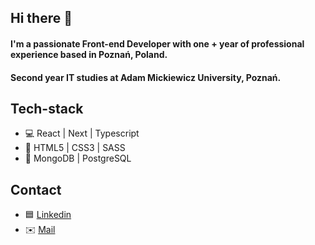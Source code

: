 ## Hi there 👋

#### I'm a passionate Front-end Developer with one + year of professional experience based in Poznań, Poland. 
#### Second year IT studies at Adam Mickiewicz University, Poznań.

## Tech-stack

- 💻 React | Next | Typescript
- 💅 HTML5 | CSS3 | SASS
- 💾 MongoDB | PostgreSQL

## Contact

- 🟦 [Linkedin](https://www.linkedin.com/in/mikwis01/)
- ✉️ [Mail](mailto:mikolajwisniewski01@gmail.com)

